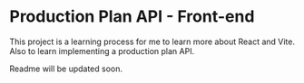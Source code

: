 # Production Plan API - Front-end

This project is a learning process for me to learn more about React and Vite.
Also to learn implementing a production plan API.

Readme will be updated soon.